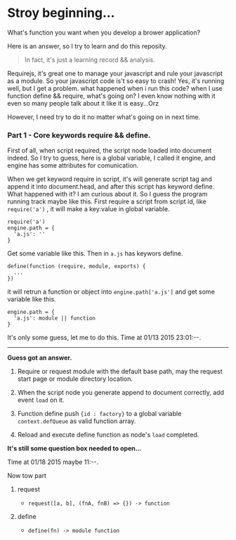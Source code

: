 # Stroy beginning...

What's function you want when you develop a brower application?

Here is an answer, so I try to learn and do this reposity. 
> In fact, it's just a learning record && analysis.

Requirejs, it's great one to manage your javascript and rule your javascript as a module.
So your javascript code is't so easy to crash! Yes, it's running well, but I get a problem.
what happened when i run this code? when I use function define && require, what's going on?
I even know nothing with it even so many people talk about it like it is easy...Orz  

However, I need try to do it no matter what's going on in next time.

### Part 1 - Core keywords require && define. 

First of all, when script required, the script node loaded into document indeed.
So I try to guess, here is a global variable, I called it engine, and engine has some
attributes for comunication.

When we get keyword require in script, it's will generate script tag and append it 
into document.head, and after this script has keyword define. What happened with it?
I am curious about it. So I guess the program running track maybe like this. First 
require a script from script id, like `require('a')` , it will make a key:value in global
variable. 

    require('a')
    engine.path = {
      'a.js': ''
    }

Get some variable like this. Then in `a.js` has keywors define. 

    define(function (require, module, exports) {
      ...
    })

it will retrun a function or object into `engine.path['a.js']` and get some variable like this.

    engine.path = {
      'a.js': module || function
    }

It's only some guess, let me to do this. Time at 01/13 2015 23:01:--.

---

__Guess got an answer.__

1.  Require or request module with the default base path, may the request start page or
    module directory location.

2.  When the script node you generate append to document correctly, add event `load` on it.

3.  Function define push `{id : factory}` to a global variable `context.defQueue` as valid
    function array.

4. Reload and execute define function as node's `load` completed.

__It's still some question box needed to open...__

Time at 01/18 2015 maybe 11:--. 

Now tow part
1. request
    + `request([a, b], (fnA, fnB) => {}) -> function` 

2. define
    + `define(fn) -> module function`




